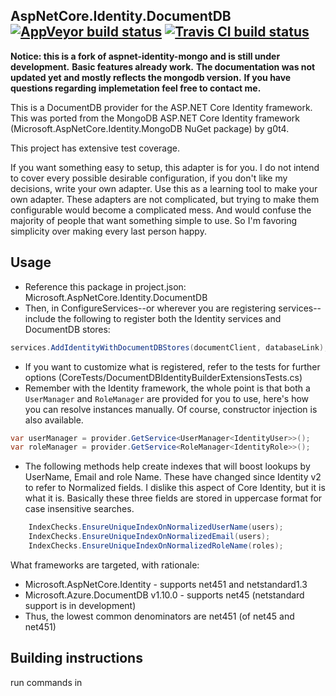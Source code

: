 
## AspNetCore.Identity.DocumentDB [![AppVeyor build status](https://ci.appveyor.com/api/projects/status/b27a4wvconad0c5k?svg=true)](https://ci.appveyor.com/project/FelschR/aspnetcore-identity-documentdb) [![Travis CI build status](https://travis-ci.org/FelschR/aspnetcore-identity-documentdb.svg?branch=netcore)](https://travis-ci.org/FelschR/aspnetcore-identity-documentdb?branch=netcore)

**Notice: this is a fork of aspnet-identity-mongo and is still under development.**
**Basic features already work.**
**The documentation was not updated yet and mostly reflects the mongodb version.**
**If you have questions regarding implemetation feel free to contact me.**

This is a DocumentDB provider for the ASP.NET Core Identity framework. This was ported from the MongoDB ASP.NET Core Identity framework (Microsoft.AspNetCore.Identity.MongoDB NuGet package) by g0t4.

This project has extensive test coverage. 

If you want something easy to setup, this adapter is for you. I do not intend to cover every possible desirable configuration, if you don't like my decisions, write your own adapter. Use this as a learning tool to make your own adapter. These adapters are not complicated, but trying to make them configurable would become a complicated mess. And would confuse the majority of people that want something simple to use. So I'm favoring simplicity over making every last person happy.

## Usage

- Reference this package in project.json: Microsoft.AspNetCore.Identity.DocumentDB
- Then, in ConfigureServices--or wherever you are registering services--include the following to register both the Identity services and DocumentDB stores:

```csharp
services.AddIdentityWithDocumentDBStores(documentClient, databaseLink);
```

- If you want to customize what is registered, refer to the tests for further options (CoreTests/DocumentDBIdentityBuilderExtensionsTests.cs)
- Remember with the Identity framework, the whole point is that both a `UserManager` and `RoleManager` are provided for you to use, here's how you can resolve instances manually. Of course, constructor injection is also available.

```csharp
var userManager = provider.GetService<UserManager<IdentityUser>>();
var roleManager = provider.GetService<RoleManager<IdentityRole>>();
```

- The following methods help create indexes that will boost lookups by UserName, Email and role Name. These have changed since Identity v2 to refer to Normalized fields. I dislike this aspect of Core Identity, but it is what it is. Basically these three fields are stored in uppercase format for case insensitive searches.

```csharp
	IndexChecks.EnsureUniqueIndexOnNormalizedUserName(users);
	IndexChecks.EnsureUniqueIndexOnNormalizedEmail(users);
	IndexChecks.EnsureUniqueIndexOnNormalizedRoleName(roles);
```

What frameworks are targeted, with rationale:

- Microsoft.AspNetCore.Identity - supports net451 and netstandard1.3
- Microsoft.Azure.DocumentDB v1.10.0 - supports net45 (netstandard support is in development)
- Thus, the lowest common denominators are net451 (of net45 and net451)

## Building instructions

run commands in [](build.sh)
